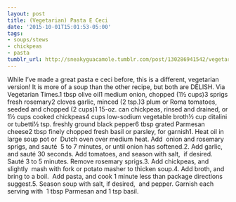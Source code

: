 ```yaml
---
layout: post
title: (Vegetarian) Pasta E Ceci
date: '2015-10-01T15:01:53-05:00'
tags:
- soups/stews
- chickpeas
- pasta
tumblr_url: http://sneakyguacamole.tumblr.com/post/130286941542/vegetarian-pasta-e-ceci
---
```

While I’ve made a great pasta e ceci before, this is a different, vegetarian version! It is more of a soup than the other recipe, but both are DELISH. Via Vegetarian Times.1 tbsp olive oil1 medium onion, chopped (1½ cups)3 sprigs fresh rosemary2 cloves garlic, minced (2 tsp.)3 plum or Roma tomatoes, seeded and chopped (2 cups)1 15-oz. can chickpeas, rinsed and drained, or 1½ cups cooked chickpeas4 cups low-sodium vegetable broth½ cup ditalini or tubetti½ tsp. freshly ground black pepper6 tbsp grated Parmesan cheese2 tbsp finely chopped fresh basil or parsley, for garnish1. Heat oil in large soup pot or  Dutch oven over medium heat. Add  onion and rosemary sprigs, and sauté  5 to 7 minutes, or until onion has softened.2. Add garlic, and sauté 30 seconds. Add tomatoes, and season with salt,  if desired. Sauté 3 to 5 minutes. Remove rosemary sprigs.3. Add chickpeas, and slightly  mash with fork or potato masher to thicken soup.4. Add broth, and bring to a boil.  Add pasta, and cook 1 minute less than package directions suggest.5. Season soup with salt, if desired,  and pepper. Garnish each serving with  1 tbsp Parmesan and 1 tsp basil.
